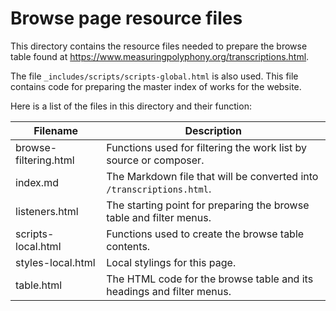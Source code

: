 
# Browse page resource files #


This directory contains the resource files needed to prepare the browse table found at
https://www.measuringpolyphony.org/transcriptions.html.

The file `_includes/scripts/scripts-global.html` is also used.  This file contains
code for preparing the master index of works for the website.


Here is a list of the files in this directory and their function:


| Filename | Description |
| -------- | ----------- |
| browse-filtering.html  | Functions used for filtering the work list by source or composer. |
| index.md               | The Markdown file that will be converted into `/transcriptions.html`. |
| listeners.html         | The starting point for preparing the browse table and filter menus. |
| scripts-local.html     | Functions used to create the browse table contents. |
| styles-local.html      | Local stylings for this page. |
| table.html             | The HTML code for the browse table and its headings and filter menus. |



